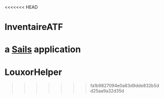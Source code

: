 <<<<<<< HEAD
# InventaireATF

a [Sails](http://sailsjs.org) application
=======
# LouxorHelper
>>>>>>> fa1b9827094e0a83d9dde832b5dd25aa9a32d35d
